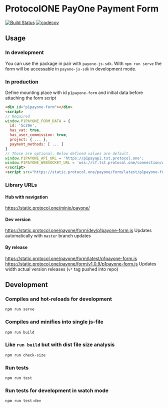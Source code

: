 # ProtocolONE PayOne Payment Form
[![Build Status](https://api.travis-ci.org/ProtocolONE/payone-js-payment-form.svg?branch=master)](https://travis-ci.org/ProtocolONE/token_one)
[![codecov](https://codecov.io/gh/ProtocolONE/payone-js-payment-form/branch/master/graph/badge.svg)](https://codecov.io/gh/ProtocolONE/payone-js-payment-form)

## Usage

### In development
You can use the package in pair with `payone-js-sdk`.
With `npm run serve` the form will be accessable in `payone-js-sdk` in development mode.

### In production
Define mounting place with id `p1payone-form` and initial data before attaching the form script
```html
<div id="p1payone-form"></div>
<script>
// Required
window.P1PAYONE_FORM_DATA = {
  id: '5c20e',
  has_vat: true,
  has_user_commission: true,
  project: { ... },
  payment_methods: [ ... ]
}
// Those are optional. Below defined values are default.
window.P1PAYONE_API_URL = 'https://p1payapi.tst.protocol.one';
window.P1PAYONE_WEBSOCKET_URL = 'wss://cf.tst.protocol.one/connection/websocket';
</script>
<script src="https://static.protocol.one/payone/form/latest/p1payone-form.js"></script>
```

### Library URLs
#### Hub with navigation
https://static.protocol.one/minio/payone/

#### Dev version
https://static.protocol.one/payone/form/dev/p1payone-form.js
Updates automatically with `master` branch updates

#### By release
https://static.protocol.one/payone/form/latest/p1payone-form.js
https://static.protocol.one/payone/form/v1.0.9/p1payone-form.js
Updates width actual version releases (`v*` tag pushed into repo)

## Development

### Compiles and hot-reloads for development
```
npm run serve
```

### Compiles and minifies into single js-file
```
npm run build
```

### Like `run build` but with dist file size analysis
```
npm run check-size
```

### Run tests
```
npm run test
```

### Run tests for development in watch mode 
```
npm run test:dev
```
